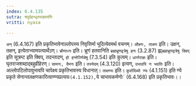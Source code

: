 ```yaml
---
index: 6.4.135
sutra: षपूर्वहन्धृतराज्ञामणि
vritti: nyasa

---
```

`अन्` (6.4.167) इति प्रकृतिभावेनाल्लोपस्य निवृत्तिर्मा भूदित्येवमर्थ वचनम्। `औक्ष्णः, ताक्ष्णः` इति। उक्षन्, तक्षन्, इत्येताभ्यामपत्यार्थेऽण्। `भ्रौणाध्नः` इति। भ्रूणं हतवानिति `ब्रह्मभ्रूणवृत्रेषु हनः` (3.2.87) झ्र्`ब्रह्मभ्रूणवृत्रेषु क्विप्` इति सूत्रम्ट इति क्विप्, तदन्तादण्, `हो हन्तेर्ञ्णिन्नेषु` (7.3.54) इति कुत्वम्। `धार्त्तराज्ञः` इति। घृतराजशब्दाद्बहुव्रीहेरण्।
`सामनः, वैमनः` इति। `तस्येदम्` (4.3.120) इत्यण्, `उभावपि न भवतिः` इति। अल्लोपटिलोपावुभावपि चापेक्ष्य प्रकृतिभावस्य विधानात्। `ताक्षण्यः` इति। `कुर्वादिब्यो ण्यः` (4.1.151) इति ण्ये प्रकृते सेनान्तलक्षणकारित्वाण्ण्यप्रत्ययः` (4.1.152), `ये चाभावकर्मणोः` (6.4.168) इति प्रकृतिभावः।।